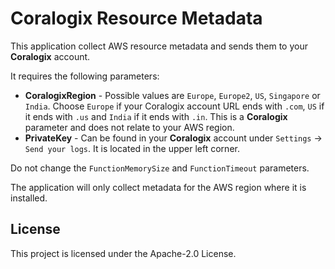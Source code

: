 # Coralogix Resource Metadata

This application collect AWS resource metadata and sends them to your **Coralogix** account.

It requires the following parameters:
* **CoralogixRegion** - Possible values are `Europe`, `Europe2`, `US`, `Singapore` or `India`. Choose `Europe` if your Coralogix account URL ends with `.com`, `US` if it ends with `.us` and `India` if it ends with `.in`. This is a **Coralogix** parameter and does not relate to your AWS region.
* **PrivateKey** - Can be found in your **Coralogix** account under `Settings` -> `Send your logs`. It is located in the upper left corner.

Do not change the `FunctionMemorySize` and `FunctionTimeout` parameters.

The application will only collect metadata for the AWS region where it is installed.

## License

This project is licensed under the Apache-2.0 License.

